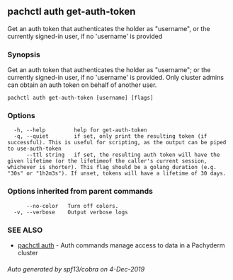 ## pachctl auth get-auth-token

Get an auth token that authenticates the holder as "username", or the currently signed-in user, if no 'username' is provided

### Synopsis

Get an auth token that authenticates the holder as "username"; or the currently signed-in user, if no 'username' is provided. Only cluster admins can obtain an auth token on behalf of another user.

```
pachctl auth get-auth-token [username] [flags]
```

### Options

```
  -h, --help         help for get-auth-token
  -q, --quiet        if set, only print the resulting token (if successful). This is useful for scripting, as the output can be piped to use-auth-token
      --ttl string   if set, the resulting auth token will have the given lifetime (or the lifetimeof the caller's current session, whichever is shorter). This flag should be a golang duration (e.g. "30s" or "1h2m3s"). If unset, tokens will have a lifetime of 30 days.
```

### Options inherited from parent commands

```
      --no-color   Turn off colors.
  -v, --verbose    Output verbose logs
```

### SEE ALSO

* [pachctl auth](pachctl_auth.md)	 - Auth commands manage access to data in a Pachyderm cluster

###### Auto generated by spf13/cobra on 4-Dec-2019
